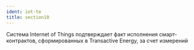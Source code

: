 ```yaml
---
ident: iot-te
title: section10
---
```


Система <span class="iot">Internet of Things</span> подтверждает факт исполнения смарт-контрактов, сформированных в <span class="te">Transactive Energy</span>, за счет измерений